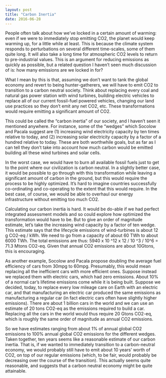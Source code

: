 ```yaml
---
layout: post
title: "Carbon Inertia"
date: 2016-06-28
---
```


<p>People often talk about how we’ve locked in a certain amount of warming: even if we were to immediately stop emitting CO2, the planet would keep warming up, for a little while at least. This is because the climate system responds to perturbations on several different time-scales, some of them quite long. It will also take a long time for atmospheric CO2 levels to return to pre-industrial values. This is an argument for reducing emissions as quickly as possible, but a related question I haven’t seen much discussion of is: how many emissions are we locked in for?</p>


<p>What I mean by this is that, assuming we don’t want to tank the global economy and revert to being hunter-gatherers, we will have to emit CO2 to transition to a carbon neutral society. Think about replacing every coal and natural gas power station with wind turbines, building electric vehicles to replace all of our current fossil-fuel powered vehicles, changing our land use practices so they don’t emit any net CO2, etc.  These transformations would require emitting a significant amount of CO2.</p>

<p>This could be called the “carbon inertia” of our society, and I haven’t seen it mentioned anywhere. For instance, some of the “wedges” which Socolow and Pacala suggest are (1) increasing wind electricity capacity by ten times relative to today, and (2) increasing solar electricity capacity by a factor of a hundred relative to today. These are both worthwhile goals, but as far as I can tell they don’t take into account how much carbon would be emitted building all these wind turbines and solar cells.</p>

<p>In the worst case, we would have to burn all available fossil fuels just to get to the point where our civilization is carbon neutral. In a slightly better case, it would be possible to go through with this transformation while leaving a significant amount of carbon in the ground, but this would require the process to be highly optimized. It’s hard to imagine countries successfully co-ordinating and co-operating to the extent that this would require. In the best case, of course, we would be able to overhaul our energy infrastructure without emitting too much CO2.</p>

<p>Calculating our carbon inertia is hard. It would be do-able if we had perfect integrated assessment models and so could explore how optimized the transformation would have to be. But to give an order of magnitude estimate, let’s take the increasing wind capacity by a factor of ten wedge. This estimate says that the lifecycle emissions of wind-turbines is about 12 g CO2-eq / kWh. We need to go from a capacity of about 60 TWh to about 6000 TWh. The total emissions are thus:
5940 x 10 ^12 x 12 / 10 ^3 / 10^6 = 71.3 Mtons CO2-eq.
Given that annual CO2 emissions are about 10Gtons, this is encouraging.</p>

<p>As another example, Socolow and Pacala propose doubling the average fuel efficiency of cars from 30mpg to 60mpg. Presumably, this would mean replacing all the inefficient cars with more efficient ones. Suppose instead we replaced them with electric cars, which had zero emissions. About 10% of a normal car’s lifetime emissions come while it is being built. Suppose we decided, today, to replace every low mileage care on Earth with an electric car, and that manufacturing an electric car produced the same emissions as manufacturing a regular car (in fact electric cars often have slightly higher emissions). There are about 1 billion cars in the world and we can use an estimate of 20 tons CO2-eq as the emissions required to build a car. Replacing all the cars in the world would thus require 20 Gtons CO2-eq, which is roughly the same order of magnitude as annual CO2 emissions.</p>

<p>So we have estimates ranging from about 1% of annual global CO2 emissions to 100% annual global CO2 emissions for the different wedges. Taken together, ten years seems like a reasonable estimate of our carbon inertia. That is, if we wanted to immediately transition to a carbon-neutral economy, we would probably still have to emit about 10 years’ worth of CO2, on top of our regular emissions (which, to be fair, would probably be decreasing over the course of the transition). This actually seems quite reasonable, and suggests that a carbon neutral economy might be quite attainable.</p>
